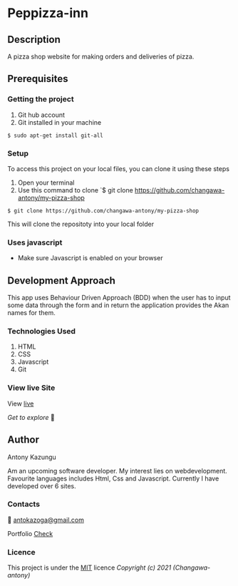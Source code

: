# Peppizza-inn
## Description
A pizza shop website for making orders and deliveries of pizza.
## Prerequisites
### Getting the project
1. Git hub account
2. Git installed in your machine
```
$ sudo apt-get install git-all
```
### Setup
To access this project on your local files, you can clone it using these steps
1. Open your terminal
1. Use this command to clone `$ git clone https://github.com/changawa-antony/my-pizza-shop
```
$ git clone https://github.com/changawa-antony/my-pizza-shop
```
 This will clone the repositoty into your local folder
### Uses javascript
* Make sure Javascript is enabled on your browser

## Development Approach

This app uses Behaviour Driven Approach (BDD) when the user has to input some data through the form and in return the application provides the Akan names for them.

### Technologies Used
1. HTML
2. CSS
3. Javascript
4. Git
### View live Site
View [live]()

*Get to explore* :rocket:
## Author
Antony Kazungu

Am an upcoming software developer. My interest lies on webdevelopment. Favourite languages includes Html, Css and Javascript. Currently I have developed over 6 sites.
### Contacts
:email: antokazoga@gmail.com

Portfolio [Check](https://changawa-antony.github.io/my-portfolio/)
### Licence
This project is under the  [MIT](LICENSE) licence
*Copyright (c) 2021 (Changawa-antony)*
